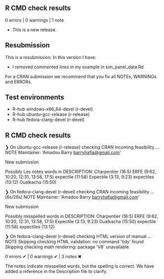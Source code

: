 ## R CMD check results

0 errors | 0 warnings | 1 note

* This is a new release.

## Resubmission

This is a resubmission. In this version I have:

* I removed commented lines in my example in sim_panel_data.Rd

For a CRAN submission we recommend that you fix all NOTEs, WARNINGs and ERRORs.
## Test environments
- R-hub windows-x86_64-devel (r-devel)
- R-hub ubuntu-gcc-release (r-release)
- R-hub fedora-clang-devel (r-devel)

## R CMD check results
❯ On ubuntu-gcc-release (r-release)
  checking CRAN incoming feasibility ... NOTE
  Maintainer: ‘Amadou Barry <barryhafia@gmail.com>’
  
  New submission
  
  Possibly Les notes  words in DESCRIPTION:
    Charpentier (16:5)
    ERFE (9:62, 10:20, 12:31, 13:58, 17:5)
    expectile (11:58)
    Expectile (3:13, 9:23)
    expectiles (13:12)
    Oualkacha (15:50)

❯ On fedora-clang-devel (r-devel)
  checking CRAN incoming feasibility ... [6s/28s] NOTE
  Maintainer: ‘Amadou Barry <barryhafia@gmail.com>’
  
  New submission
  
  Possibly misspelled words in DESCRIPTION:
    Charpentier (16:5)
    ERFE (9:62, 10:20, 12:31, 13:58, 17:5)
    Expectile (3:13, 9:23)
    Oualkacha (15:50)
    expectile (11:58)
    expectiles (13:12)

❯ On fedora-clang-devel (r-devel)
  checking HTML version of manual ... NOTE
  Skipping checking HTML validation: no command 'tidy' found
  Skipping checking math rendering: package 'V8' unavailable

0 errors ✔ | 0 warnings ✔ | 3 notes ✖

The notes indicate misspelled words, but the spelling is correct. 
We have added a reference in the Description file to clarify.

